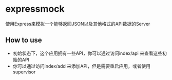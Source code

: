 # expressmock
使用Express来模拟一个能够返回JSON以及其他格式的API数据的Server



## How to use

* 初始状态下，这个应用拥有一些API，你可以通过访问index/api 来查看这些初始的API
* 你可以通过访问index/add 来添加API，但是需要重启应用，或者使用supervisor